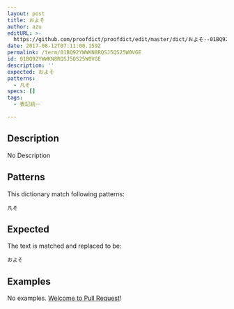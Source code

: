 ```yaml
---
layout: post
title: およそ
author: azu
editURL: >-
  https://github.com/proofdict/proofdict/edit/master/dict/およそ--01BQ92YWWKN8RQSJ5QS25W0VGE.yml
date: 2017-08-12T07:11:00.159Z
permalink: /term/01BQ92YWWKN8RQSJ5QS25W0VGE
id: 01BQ92YWWKN8RQSJ5QS25W0VGE
description: ''
expected: およそ
patterns:
  - 凡そ
specs: []
tags:
  - 表記統一

---
```


## Description

No Description 

## Patterns

This dictionary match following patterns:

    凡そ

## Expected

The text is matched and replaced to be:

    およそ

## Examples

No examples. [Welcome to Pull Request](https://github.com/jser/jser.info/edit/master/dict/およそ--01BQ92YWWKN8RQSJ5QS25W0VGE.yml)!
